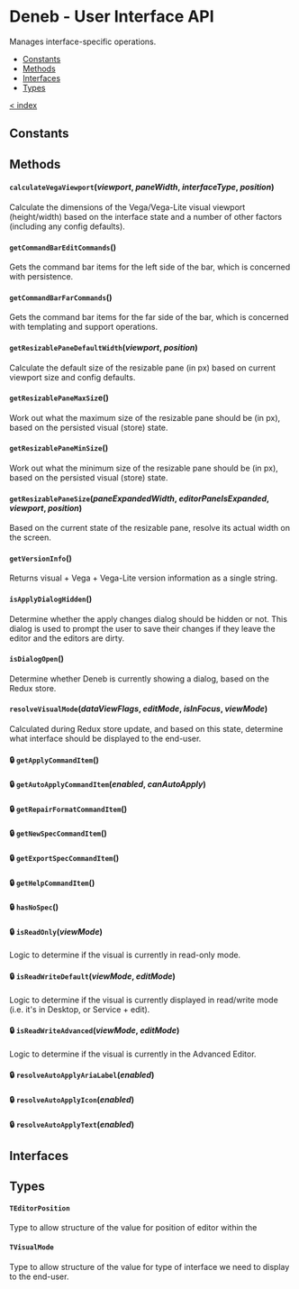 # Deneb - User Interface API

Manages interface-specific operations.

-   [Constants](#constants)
-   [Methods](#methods)
-   [Interfaces](#interfaces)
-   [Types](#types)

[< index](../README.md)

## Constants

## Methods

#### `calculateVegaViewport`(_viewport_, _paneWidth_, _interfaceType_, _position_)

Calculate the dimensions of the Vega/Vega-Lite visual viewport (height/width) based on the interface state and a number of other factors (including any config defaults).

#### `getCommandBarEditCommands`()

Gets the command bar items for the left side of the bar, which is concerned with persistence.

#### `getCommandBarFarCommands`()

Gets the command bar items for the far side of the bar, which is concerned with templating and support operations.

#### `getResizablePaneDefaultWidth`(_viewport_, _position_)

Calculate the default size of the resizable pane (in px) based on current viewport size and config defaults.

#### `getResizablePaneMaxSiz`e()

Work out what the maximum size of the resizable pane should be (in px), based on the persisted visual (store) state.

#### `getResizablePaneMinSize`()

Work out what the minimum size of the resizable pane should be (in px), based on the persisted visual (store) state.

#### `getResizablePaneSize`(_paneExpandedWidth_, _editorPaneIsExpanded_, _viewport_, _position_)

Based on the current state of the resizable pane, resolve its actual width on the screen.

#### `getVersionInfo`()

Returns visual + Vega + Vega-Lite version information as a single string.

#### `isApplyDialogHidden`()

Determine whether the apply changes dialog should be hidden or not. This dialog is used to prompt the user to save their changes if they leave the editor and the editors are dirty.

#### `isDialogOpen`()

Determine whether Deneb is currently showing a dialog, based on the Redux store.

#### `resolveVisualMode`(_dataViewFlags_, _editMode_, _isInFocus_, _viewMode_)

Calculated during Redux store update, and based on this state, determine what interface should be displayed to the end-user.

#### 🔒 `getApplyCommandItem`()

#### 🔒 `getAutoApplyCommandItem`(_enabled_, _canAutoApply_)

#### 🔒 `getRepairFormatCommandItem`()

#### 🔒 `getNewSpecCommandItem`()

#### 🔒 `getExportSpecCommandItem`()

#### 🔒 `getHelpCommandItem`()

#### 🔒 `hasNoSpec`()

#### 🔒 `isReadOnly`(_viewMode_)

Logic to determine if the visual is currently in read-only mode.

#### 🔒 `isReadWriteDefault`(_viewMode_, _editMode_)

Logic to determine if the visual is currently displayed in read/write mode (i.e. it's in Desktop, or Service + edit).

#### 🔒 `isReadWriteAdvanced`(_viewMode_, _editMode_)

Logic to determine if the visual is currently in the Advanced Editor.

#### 🔒 `resolveAutoApplyAriaLabel`(_enabled_)

#### 🔒 `resolveAutoApplyIcon`(_enabled_)

#### 🔒 `resolveAutoApplyText`(_enabled_)

## Interfaces

## Types

#### `TEditorPosition`

Type to allow structure of the value for position of editor within the

#### `TVisualMode`

Type to allow structure of the value for type of interface we need to display to the end-user.
